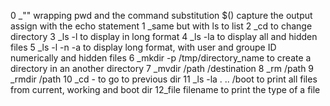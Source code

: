 0 _"" wrapping pwd and the command substitution $() capture the output assign with the echo statement
1 _same but with ls to list
2 _cd to change directory
3 _ls -l to display in long format
4 _ls -la to display all and hidden files
5 _ls -l -n -a to display long format, with user and groupe ID numerically and hidden files
6 _mkdir -p /tmp/directory_name to create a directory in an another directory
7 _mvdir /path /destination
8 _rm /path
9 _rmdir /path
10 _cd - to go to previous dir
11 _ls -la . .. /boot to print all files from current, working and boot dir
12_file filename to print the type of a file